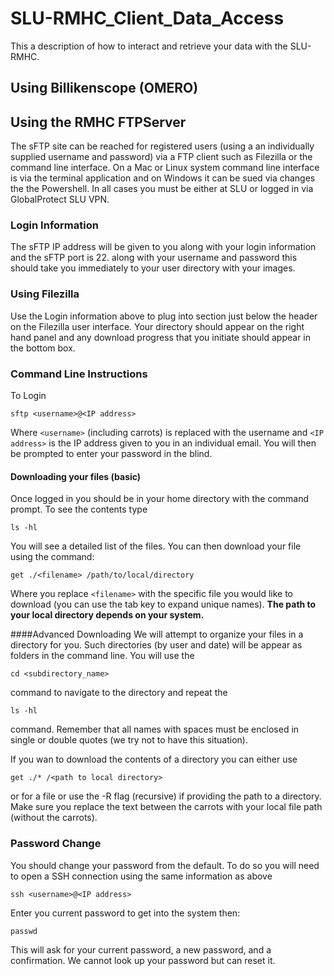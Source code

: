 # SLU-RMHC_Client_Data_Access
This a description of how to interact and retrieve your data with the SLU-RMHC.

## Using Billikenscope (OMERO)

## Using the RMHC FTPServer
The sFTP site can be reached for registered users (using a an individually supplied username and password) via a FTP client such as Filezilla or the command line interface.  On a Mac or Linux system command line interface is via the terminal application and on Windows it can be sued via changes the the Powershell.  In all cases you must be either at SLU or logged in via GlobalProtect SLU VPN.

### Login Information
The sFTP IP address will be given to you along with your login information and the sFTP port is 22.  along with your username and password this should take you immediately to your user directory with your images.  

### Using Filezilla
Use the Login information above to plug into section just below the header on the Filezilla user interface.  Your directory should appear on the right hand panel and any download progress that you initiate should appear in the bottom box.

### Command Line Instructions
To Login

`sftp <username>@<IP address>`
  
Where `<username>` (including carrots) is replaced with the username and `<IP address>`  is the IP address given to you in an individual email.
You will then be prompted to enter your password in the blind.

#### Downloading your files (basic)
Once logged in you should be in your home directory with the command prompt.  To see the contents type

`ls -hl`

You will see a detailed list of the files.  You can then download your file using the command:

`get ./<filename> /path/to/local/directory`
  
Where you replace `<filename>` with the specific file you would like to download (you can use the tab key to expand unique names).  **The path to your local directory depends on your system.**

####Advanced Downloading
We will attempt to organize your files in a directory for you.  Such directories (by user and date) will be appear as folders in the command line.  You will use the 

`cd <subdirectory_name>`

command to navigate to the directory and repeat the 

`ls -hl`

command.  Remember that all names with spaces must be enclosed in single or double quotes (we try not to have this situation).

If you wan to download the contents of a directory you can either use

`get ./* /<path to local directory>`

or for a file or use the -R flag (recursive) if providing the path to a directory.  Make sure you replace the text between the carrots with your local file path (without the carrots).

### Password Change
You should change your password from the default.  To do so you will need to open a SSH connection using the same information as above

`ssh <username>@<IP address>`
  
Enter you current password to get into the system then:
  
`passwd`
  
This will ask for your current password, a new password, and a confirmation.  We cannot look up your password but can reset it.
